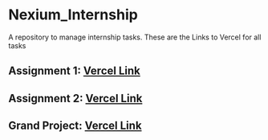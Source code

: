 # Nexium_Internship
A repository to manage internship tasks. These are the Links to Vercel for all tasks
## Assignment 1: [Vercel Link](https://nexium-internship.vercel.app/)
## Assignment 2: [Vercel Link](https://ai-blog-summarizer.vercel.app/)
## Grand Project: [Vercel Link](https://nexium-internship-1m5x.vercel.app/)
